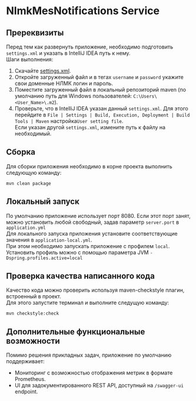NlmkMesNotifications Service
======================================

Пререквизиты
----------------
Перед тем как развернуть приложение, необходимо подготовить `settings.xml` и указать в IntelliJ IDEA путь к нему.  
Шаги выполнения:
 1. Скачайте [settings.xml](https://git.nlmk.com/mes-adp/gitlab-ci/-/blob/master/maven/settings.xml).
 2. Откройте загруженный файл и в тегах `username` и `password` укажите свои доменные НЛМК логин и пароль. 
 3. Поместите загруженный файл в локальный репозиторий maven (по умолчанию путь для Windows пользователей: `C:\Users\<User_Name>\.m2`).
 4. Проверьте, что в IntelliJ IDEA указан данный `settings.xml`. Для этого перейдите в `File | Settings | Build, Execution, Deployment | Build Tools | Maven` настройка`User setting file`.   
    Если указан другой `settings.xml`, измените путь к файлу на необходимый.

Сборка
----------------
Для сборки приложения необходимо в корне проекта выполнить следующую команду:

`mvn clean package`  

Локальный запуск
----------------
По умолчанию приложение использует порт 8080. Если этот порт занят, можно установить любой свободный, задав параметр `server.port` в `application.yml`  
Для локального запуска приложения установите соответствующие значения в `application-local.yml`.  
При этом необходимо запускать приложение с профилем `local`.  
Установить профиль можно с помощью параметра JVM `-Dspring.profiles.active=local`  

Проверка качества написанного кода
----------------
Качество кода можно проверить используя maven-checkstyle плагин, встроенный в проект.  
Для этого запустите терминал и выполните следущую команду:

`mvn checkstyle:check`

Дополнительные функциональные возможности
----------------
Помимо решения прикладных задач, приложение по умолчанию поддерживает:
 * Мониторинг с возможностью отображения метрик в формате Prometheus.  
 * UI для задокументированного REST API, доступный на `/swagger-ui` endpoint.